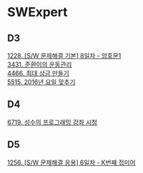 # SWExpert

## D3
[1228. [S/W 문제해결 기본] 8일차 - 암호문1](https://github.com/dkyou7/SWExpert/tree/master/1228)<br>
[3431. 준환이의 운동관리](https://github.com/dkyou7/SWExpert/tree/master/3431)<br>
[4466. 최대 상금 만들기](https://github.com/dkyou7/SWExpert/tree/master/4466)<br>
[5515. 2016년 요일 맞추기](https://github.com/dkyou7/SWExpert/tree/master/5515)<br>

## D4
[6719. 성수의 프로그래밍 강좌 시청](https://github.com/dkyou7/SWExpert/tree/master/6719)<br>

## D5
[1256. [S/W 문제해결 응용] 6일차 - K번째 접미어](https://github.com/dkyou7/SWExpert/tree/master/1256)<br>
